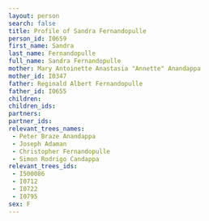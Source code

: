 ```yaml
---
layout: person
search: false
title: Profile of Sandra Fernandopulle
person_id: I0659
first_name: Sandra
last_name: Fernandopulle
full_name: Sandra Fernandopulle
mother: Mary Antoinette Anastasia "Annette" Anandappa
mother_id: I0347
father: Reginald Albert Fernandopulle
father_id: I0655
children:
children_ids:
partners:
partner_ids:
relevant_trees_names:
 - Peter Braze Anandappa
 - Joseph Adaman
 - Christopher Fernandopulle
 - Simon Rodrigo Candappa
relevant_trees_ids:
 - I500086
 - I0712
 - I0722
 - I0795
sex: F
---
```


